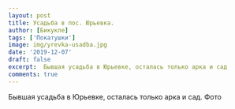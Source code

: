 ```yaml
---
layout: post
title: Усадьба в пос. Юрьевка.
author: [Бикукле]
tags: ['Покатушки']
image: img/yrevka-usadba.jpg
date: '2019-12-07'
draft: false
excerpt:  Бывшая усадьба в Юрьевке, осталась только арка и сад
comments: true
---
```

Бывшая усадьба в Юрьевке, осталась только арка и сад. Фото